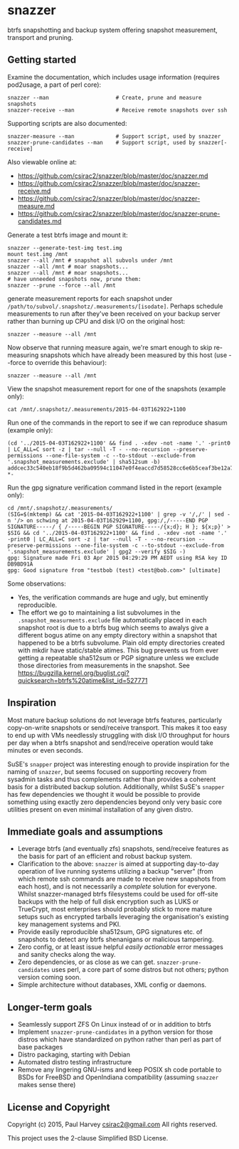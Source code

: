 snazzer
=======

btrfs snapshotting and backup system offering snapshot measurement, transport
and pruning.

Getting started
---------------

Examine the documentation, which includes usage information (requires pod2usage,
a part of perl core):

    snazzer --man                     # Create, prune and measure snapshots
    snazzer-receive --man             # Receive remote snapshots over ssh
    
Supporting scripts are also documented:

    snazzer-measure --man             # Support script, used by snazzer
    snazzer-prune-candidates --man    # Support script, used by snazzer[-receive]
    
Also viewable online at:
* https://github.com/csirac2/snazzer/blob/master/doc/snazzer.md
* https://github.com/csirac2/snazzer/blob/master/doc/snazzer-receive.md
* https://github.com/csirac2/snazzer/blob/master/doc/snazzer-measure.md
* https://github.com/csirac2/snazzer/blob/master/doc/snazzer-prune-candidates.md

Generate a test btrfs image and mount it:

    snazzer --generate-test-img test.img
    mount test.img /mnt
    snazzer --all /mnt # snapshot all subvols under /mnt
    snazzer --all /mnt # moar snapshots...
    snazzer --all /mnt # moar snapshots...
    # have unneeded snapshots now, prune them:
    snazzer --prune --force --all /mnt
    
generate measurement reports for each snapshot under
`/path/to/subvol/.snapshotz/.measurements/[isodate]`. Perhaps schedule
measurements to run after they've been received on your backup server
rather than burning up CPU and disk I/O on the original host:

    snazzer --measure --all /mnt

Now observe that running measure again, we're smart enough to skip
re-measuring snapshots which have already been measured by this host
(use --force to override this behaviour):

    snazzer --measure --all /mnt

View the snapshot measurement report for one of the snapshots (example only):

    cat /mnt/.snapshotz/.measurements/2015-04-03T162922+1100

Run one of the commands in the report to see if we can reproduce shasum  (example only):

    (cd '../2015-04-03T162922+1100' && find . -xdev -not -name '.' -print0 | LC_ALL=C sort -z | tar --null -T - --no-recursion --preserve-permissions --one-file-system -c --to-stdout --exclude-from '.snapshot_measurements.exclude' | sha512sum -b)
    addcec33c540eb18f9b5d462ba09594c11047e0f4eaccd7d58528cc6e6b5ceaf3be12a7ff739b4f3f6074571083feb0e2adc3725e7a4ab4f5706c48cb1f660f0 *-

Run the gpg signature verification command listed in the report  (example only):

    cd /mnt/.snapshotz/.measurements/
    (SIG=$(mktemp) && cat '2015-04-03T162922+1100' | grep -v '/,/' | sed -n '/> on schwing at 2015-04-03T162929+1100, gpg:/,/-----END PGP SIGNATURE-----/ { /-----BEGIN PGP SIGNATURE-----/{x;d}; H }; ${x;p}' > $SIG && cd '../2015-04-03T162922+1100' && find . -xdev -not -name '.' -print0 | LC_ALL=C sort -z | tar --null -T - --no-recursion --preserve-permissions --one-file-system -c --to-stdout --exclude-from '.snapshot_measurements.exclude' | gpg2 --verify $SIG -)
    gpg: Signature made Fri 03 Apr 2015 04:29:29 PM AEDT using RSA key ID DB9BD91A
    gpg: Good signature from "testbob (test) <test@bob.com>" [ultimate]

Some observations:
* Yes, the verification commands are huge and ugly, but eminently reproducible.
* The effort we go to maintaining a list subvolumes in the
  `.snapshot_measurments.exclude` file automatically placed in each snapshot root
  is due to a btrfs bug which seems to awalys give a different bogus atime on
  any empty directory within a snapshot that happened to be a btrfs subvolume.
  Plain old empty directories created with mkdir have static/stable atimes.
  This bug prevents us from ever getting a repeatable sha512sum or PGP signature
  unless we exclude those directories from measurements in the snapshot. See
  https://bugzilla.kernel.org/buglist.cgi?quicksearch=btrfs%20atime&list_id=527771

Inspiration
-----------
Most mature backup solutions do not leverage btrfs features, particularly
copy-on-write snapshots or send/receive transport. This makes it too easy to end
up with VMs needlessly struggling with disk I/O throughput for hours per day
when a btrfs snapshot and send/receive operation would take minutes or even
seconds.

SuSE's `snapper` project was interesting enough to provide inspiration for the
naming of `snazzer`, but seems focused on supporting recovery from sysadmin
tasks and thus complements rather than provides a coherent basis for a
distributed backup solution. Additionally, whilst SuSE's `snapper` has few
dependencies we thought it would be possible to provide something using exactly
zero dependencies beyond only very basic core utilities present on even minimal
installation of any given distro.

Immediate goals and assumptions
-------------------------------
* Leverage btrfs (and eventually zfs) snapshots, send/receive features as the
  basis for part of an efficient and robust backup system.
* Clarification to the above: `snazzer` is aimed at supporting day-to-day
  operation of live running systems utilizing a backup "server" (from which
  remote ssh commands are made to receive new snapshots from each host), and is
  not necessarily a *complete* solution for everyone. Whilst snazzer-managed
  btrfs filesystems could be used for off-site backups with the help of full
  disk encryption such as LUKS or TrueCrypt, most enterprises should probably
  stick to more mature setups such as encrypted tarballs leveraging the
  organisation's existing key management systems and PKI.
* Provide easily reproducible sha512sum, GPG signatures etc. of snapshots to
  detect any btrfs shenanigans or malicious tampering.
* Zero config, or at least issue helpful _easily actionable_ error messages and
  sanity checks along the way.
* Zero dependencies, or as close as we can get. `snazzer-prune-candidates` uses
  perl, a core part of some distros but not others; python version coming soon.
* Simple architecture without databases, XML config or daemons.

Longer-term goals
-----------------
* Seamlessly support ZFS On Linux instead of or in addition to btrfs
* Implement `snazzer-prune-candidates` in a python version for those distros
  which have standardized on python rather than perl as part of base packages
* Distro packaging, starting with Debian
* Automated distro testing infrastructure
* Remove any lingering GNU-isms and keep POSIX sh code portable to BSDs for
  FreeBSD and OpenIndiana compatibility (assuming `snazzer` makes sense there)

License and Copyright
---------------------

Copyright (c) 2015, Paul Harvey <csirac2@gmail.com> All rights reserved.

This project uses the 2-clause Simplified BSD License.
